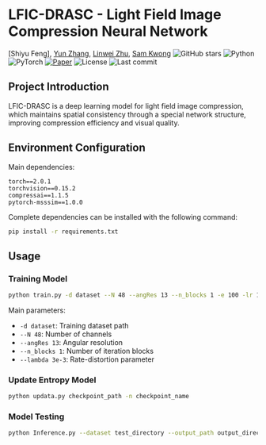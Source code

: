# LFIC-DRASC - Light Field Image Compression Neural Network
[Shiyu Feng], [Yun Zhang](https://codec.siat.ac.cn/yunzhang/), [Linwei Zhu](https://zhulinweicityu.github.io/), [Sam Kwong](https://scholars.ln.edu.hk/en/persons/sam-tak-wu-kwong)
![GitHub stars](https://img.shields.io/github/stars/SYSU-Video/LFIC-DRASC?style=social)
![Python](https://img.shields.io/badge/Python-3.10-blue)
![PyTorch](https://img.shields.io/badge/Framework-PyTorch-red)
[![Paper](https://img.shields.io/badge/Paper-arxiv'24-b31b1b.svg)](https://arxiv.org/abs/2409.11711)
![License](https://img.shields.io/github/license/SYSU-Video/LFIC-DRASC)
![Last commit](https://img.shields.io/github/last-commit/SYSU-Video/LFIC-DRASC)

## Project Introduction

 LFIC-DRASC is a deep learning model for light field image compression, which maintains spatial consistency through a special network structure, improving compression efficiency and visual quality.

## Environment Configuration

Main dependencies:
```
torch==2.0.1
torchvision==0.15.2
compressai==1.1.5
pytorch-msssim==1.0.0
```

Complete dependencies can be installed with the following command:
```bash
pip install -r requirements.txt
```

## Usage

### Training Model

```bash
python train.py -d dataset --N 48 --angRes 13 --n_blocks 1 -e 100 -lr 1e-4 -n 8 --lambda 3e-3 --batch-size 16 --test-batch-size 8 --aux-learning-rate 1e-3 --patch-size 832 832 --cuda --save --seed 1926 --gpu-id 0,1,2,3 --savepath ./checkpoint
```

Main parameters:
- `-d dataset`: Training dataset path
- `--N 48`: Number of channels
- `--angRes 13`: Angular resolution
- `--n_blocks 1`: Number of iteration blocks
- `--lambda 3e-3`: Rate-distortion parameter

### Update Entropy Model

```bash
python updata.py checkpoint_path -n checkpoint_name
```

### Model Testing

```bash
python Inference.py --dataset test_directory --output_path output_directory -p checkpoint.pth.tar
```




